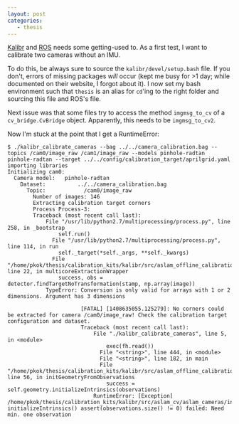 ```yaml
---
layout: post
categories:
   - thesis
---
```

[Kalibr](https://github.com/ethz-asl/kalibr) and [ROS](http://ros.org) needs some getting-used to.  As a first test, I want to calibrate two cameras without an IMU.

To do this, be always sure to source the `kalibr/devel/setup.bash` file.  If you don't, errors of missing packages *will* occur (kept me busy for &gt;1 day; while documented on their website, I forgot about it).  I now set my bash environment such that `thesis` is an alias for `cd`'ing to the right folder and sourcing this file and ROS's file.

Next issue was that some files try to access the method `imgmsg_to_cv` of a `cv_bridge.CvBridge` object.  Apparently, this needs to be `imgmsg_to_cv2`.  

Now I'm stuck at the point that I get a RuntimeError:

```
$ ./kalibr_calibrate_cameras --bag ../../camera_calibration.bag --topics /cam0/image_raw /cam1/image_raw --models pinhole-radtan pinhole-radtan --target ../../config/calibration_target/aprilgrid.yaml 
importing libraries
Initializing cam0:
  Camera model:   pinhole-radtan
    Dataset:          ../../camera_calibration.bag
      Topic:            /cam0/image_raw
        Number of images: 146
        Extracting calibration target corners
        Process Process-3:
        Traceback (most recent call last):
            File "/usr/lib/python2.7/multiprocessing/process.py", line 258, in _bootstrap
                self.run()
              File "/usr/lib/python2.7/multiprocessing/process.py", line 114, in run
                self._target(*self._args, **self._kwargs)
              File "/home/pkok/thesis/calibration_kits/kalibr/src/aslam_offline_calibration/kalibr/python/kalibr_common/TargetExtractor.py", line 22, in multicoreExtractionWrapper
                success, obs = detector.findTargetNoTransformation(stamp, np.array(image))
            TypeError: Conversion is only valid for arrays with 1 or 2 dimensions. Argument has 3 dimensions

                       [FATAL] [1408635055.125279]: No corners could be extracted for camera /cam0/image_raw! Check the calibration target configuration and dataset.
                       Traceback (most recent call last):
                           File "./kalibr_calibrate_cameras", line 5, in <module>
                               exec(fh.read())
                             File "<string>", line 444, in <module>
                             File "<string>", line 182, in main
                             File "/home/pkok/thesis/calibration_kits/kalibr/src/aslam_offline_calibration/kalibr/python/kalibr_camera_calibration/CameraCalibrator.py", line 56, in initGeometryFromObservations
                               success = self.geometry.initializeIntrinsics(observations)
                           RuntimeError: [Exception] /home/pkok/thesis/calibration_kits/kalibr/src/aslam_cv/aslam_cameras/include/aslam/cameras/implementation/PinholeProjection.hpp:713: initializeIntrinsics() assert(observations.size() != 0) failed: Need min. one observation
```

